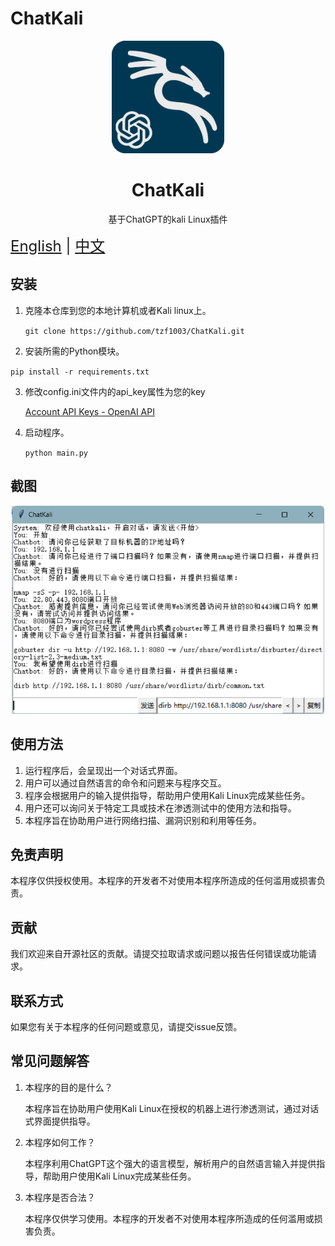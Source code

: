 # ChatKali

<p align="center">
  <img width="180" src="./logo.png" alt="Chat-Kali">
  <h1 align="center">ChatKali</h1>
  <p align="center">基于ChatGPT的kali Linux插件</p>
</p>

<div style="font-size: 1.5rem;">
  <a href="./README.md">English</a> |
  <a href="./README_CN.md">中文</a> 
</div>

## 安装

1. 克隆本仓库到您的本地计算机或者Kali linux上。

   `git clone https://github.com/tzf1003/ChatKali.git`

2.  安装所需的Python模块。

   `pip install -r requirements.txt`

3. 修改config.ini文件内的api_key属性为您的key

   [Account API Keys - OpenAI API](https://platform.openai.com/account/api-keys)

4. 启动程序。

   `python main.py`

## 截图

<p align="center">
  <img width="500" src="./Screenshots.png" alt="Screenshots">
</p>

## 使用方法

1. 运行程序后，会呈现出一个对话式界面。
2. 用户可以通过自然语言的命令和问题来与程序交互。
3. 程序会根据用户的输入提供指导，帮助用户使用Kali Linux完成某些任务。
4. 用户还可以询问关于特定工具或技术在渗透测试中的使用方法和指导。
5. 本程序旨在协助用户进行网络扫描、漏洞识别和利用等任务。

## 免责声明

本程序仅供授权使用。本程序的开发者不对使用本程序所造成的任何滥用或损害负责。

## 贡献

我们欢迎来自开源社区的贡献。请提交拉取请求或问题以报告任何错误或功能请求。

## 联系方式

如果您有关于本程序的任何问题或意见，请提交issue反馈。

## 常见问题解答

1. 本程序的目的是什么？ 

   本程序旨在协助用户使用Kali Linux在授权的机器上进行渗透测试，通过对话式界面提供指导。

2. 本程序如何工作？ 

   本程序利用ChatGPT这个强大的语言模型，解析用户的自然语言输入并提供指导，帮助用户使用Kali Linux完成某些任务。

3. 本程序是否合法？ 

   本程序仅供学习使用。本程序的开发者不对使用本程序所造成的任何滥用或损害负责。